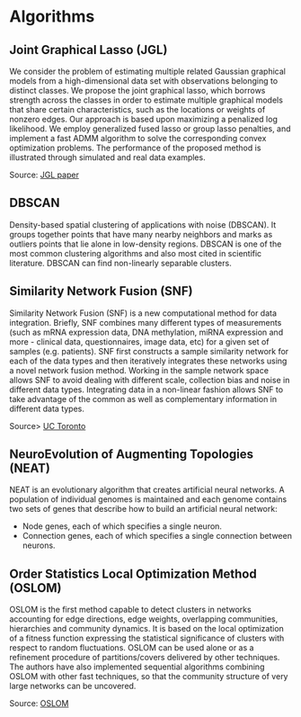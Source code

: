 # Algorithms

## Joint Graphical Lasso (JGL)

We consider the problem of estimating multiple related Gaussian graphical models from a high-dimensional
data set with observations belonging to distinct classes.
We propose the joint graphical lasso, which borrows strength across the classes in order to estimate multiple graphical models that share certain characteristics, such as the locations or weights of nonzero edges.
Our approach is based upon maximizing a penalized log likelihood.
We employ generalized fused lasso or group lasso penalties, and implement a fast ADMM algorithm to solve the corresponding convex optimization problems.
The performance of the proposed method is illustrated through simulated and real data examples.

Source: [JGL paper](https://arxiv.org/pdf/1111.0324.pdf)

## DBSCAN

Density-based spatial clustering of applications with noise (DBSCAN).
It groups together points that have many nearby neighbors and marks as outliers points that lie alone in low-density regions.
DBSCAN is one of the most common clustering algorithms and also most cited in scientific literature.
DBSCAN can find non-linearly separable clusters.

## Similarity Network Fusion (SNF)

Similarity Network Fusion (SNF) is a new computational method for data integration.
Briefly, SNF combines many different types of measurements (such as mRNA expression data, DNA methylation, miRNA expression and more - clinical data, questionnaires, image data, etc) for a given set of samples (e.g. patients).
SNF first constructs a sample similarity network for each of the data types and then iteratively integrates these networks using a novel network fusion method.
Working in the sample network space allows SNF to avoid dealing with different scale, collection bias and noise in different data types.
Integrating data in a non-linear fashion allows SNF to take advantage of the common as well as complementary information in different data types.

Source> [UC Toronto](http://compbio.cs.toronto.edu/SNF/SNF/Software.html)

## NeuroEvolution of Augmenting Topologies (NEAT)

NEAT is an evolutionary algorithm that creates artificial neural networks.
A population of individual genomes is maintained and each genome contains two sets of genes that describe how to build an artificial neural network:

  * Node genes, each of which specifies a single neuron.
  * Connection genes, each of which specifies a single connection between neurons.

## Order Statistics Local Optimization Method (OSLOM)

OSLOM is the first method capable to detect clusters in networks accounting for edge directions, edge weights, overlapping communities, hierarchies and community dynamics.
It is based on the local optimization of a fitness function expressing the statistical significance of clusters with respect to random fluctuations.
OSLOM can be used alone or as a refinement procedure of partitions/covers delivered by other techniques.
The authors have also implemented sequential algorithms combining OSLOM with other fast techniques, so that the community structure of very large networks can be uncovered.

Source: [OSLOM](http://www.oslom.org/index.html)
